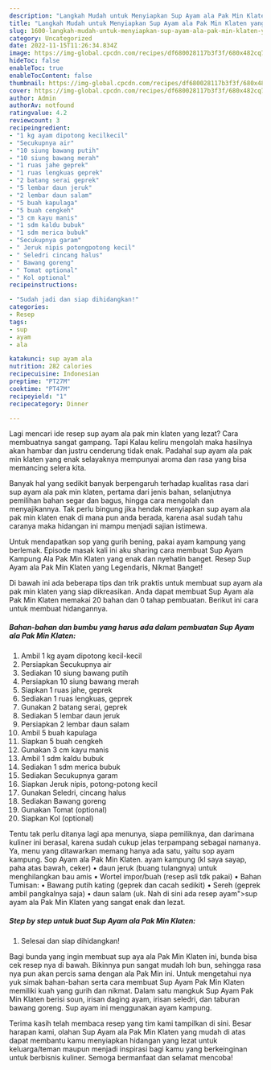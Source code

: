 ```yaml
---
description: "Langkah Mudah untuk Menyiapkan Sup Ayam ala Pak Min Klaten yang Menggugah Selera, Buat Buka Puasa Menggugah Selera"
title: "Langkah Mudah untuk Menyiapkan Sup Ayam ala Pak Min Klaten yang Menggugah Selera, Buat Buka Puasa Menggugah Selera"
slug: 1600-langkah-mudah-untuk-menyiapkan-sup-ayam-ala-pak-min-klaten-yang-menggugah-selera-buat-buka-puasa-menggugah-selera
category: Uncategorized
date: 2022-11-15T11:26:34.834Z
image: https://img-global.cpcdn.com/recipes/df680028117b3f3f/680x482cq70/sup-ayam-ala-pak-min-klaten-foto-resep-utama.jpg
hideToc: false
enableToc: true
enableTocContent: false
thumbnail: https://img-global.cpcdn.com/recipes/df680028117b3f3f/680x482cq70/sup-ayam-ala-pak-min-klaten-foto-resep-utama.jpg
cover: https://img-global.cpcdn.com/recipes/df680028117b3f3f/680x482cq70/sup-ayam-ala-pak-min-klaten-foto-resep-utama.jpg
author: Admin
authorAv: notfound
ratingvalue: 4.2
reviewcount: 3
recipeingredient:
- "1 kg ayam dipotong kecilkecil"
- "Secukupnya air"
- "10 siung bawang putih"
- "10 siung bawang merah"
- "1 ruas jahe geprek"
- "1 ruas lengkuas geprek"
- "2 batang serai geprek"
- "5 lembar daun jeruk"
- "2 lembar daun salam"
- "5 buah kapulaga"
- "5 buah cengkeh"
- "3 cm kayu manis"
- "1 sdm kaldu bubuk"
- "1 sdm merica bubuk"
- "Secukupnya garam"
- " Jeruk nipis potongpotong kecil"
- " Seledri cincang halus"
- " Bawang goreng"
- " Tomat optional"
- " Kol optional"
recipeinstructions:

- "Sudah jadi dan siap dihidangkan!"
categories:
- Resep
tags:
- sup
- ayam
- ala

katakunci: sup ayam ala 
nutrition: 282 calories
recipecuisine: Indonesian
preptime: "PT27M"
cooktime: "PT47M"
recipeyield: "1"
recipecategory: Dinner

---
```



Lagi mencari ide resep sup ayam ala pak min klaten yang lezat? Cara membuatnya sangat gampang. Tapi Kalau keliru mengolah maka hasilnya akan hambar dan justru cenderung tidak enak. Padahal sup ayam ala pak min klaten yang enak selayaknya mempunyai aroma dan rasa yang bisa memancing selera kita.


Banyak hal yang sedikit banyak berpengaruh terhadap kualitas rasa dari sup ayam ala pak min klaten, pertama dari jenis bahan, selanjutnya pemilihan bahan segar dan bagus, hingga cara mengolah dan menyajikannya. Tak perlu bingung jika hendak menyiapkan sup ayam ala pak min klaten enak di mana pun anda berada, karena asal sudah tahu caranya maka hidangan ini mampu menjadi sajian istimewa.

Untuk mendapatkan sop yang gurih bening, pakai ayam kampung yang berlemak. Episode masak kali ini aku sharing cara membuat Sup Ayam Kampung Ala Pak Min Klaten yang enak dan nyehatin banget. Resep Sup Ayam ala Pak Min Klaten yang Legendaris, Nikmat Banget!


Di bawah ini ada beberapa tips dan trik praktis untuk membuat sup ayam ala pak min klaten yang siap dikreasikan. Anda dapat membuat Sup Ayam ala Pak Min Klaten memakai 20 bahan dan 0 tahap pembuatan. Berikut ini cara untuk membuat hidangannya.

<!--inarticleads1-->

##### Bahan-bahan dan bumbu yang harus ada dalam pembuatan Sup Ayam ala Pak Min Klaten:

1. Ambil 1 kg ayam dipotong kecil-kecil
1. Persiapkan Secukupnya air
1. Sediakan 10 siung bawang putih
1. Persiapkan 10 siung bawang merah
1. Siapkan 1 ruas jahe, geprek
1. Sediakan 1 ruas lengkuas, geprek
1. Gunakan 2 batang serai, geprek
1. Sediakan 5 lembar daun jeruk
1. Persiapkan 2 lembar daun salam
1. Ambil 5 buah kapulaga
1. Siapkan 5 buah cengkeh
1. Gunakan 3 cm kayu manis
1. Ambil 1 sdm kaldu bubuk
1. Sediakan 1 sdm merica bubuk
1. Sediakan Secukupnya garam
1. Siapkan  Jeruk nipis, potong-potong kecil
1. Gunakan  Seledri, cincang halus
1. Sediakan  Bawang goreng
1. Gunakan  Tomat (optional)
1. Siapkan  Kol (optional)


Tentu tak perlu ditanya lagi apa menunya, siapa pemiliknya, dan darimana kuliner ini berasal, karena sudah cukup jelas terpampang sebagai namanya. Ya, menu yang ditawarkan memang hanya ada satu, yaitu sop ayam kampung. Sop Ayam ala Pak Min Klaten. ayam kampung (kl saya sayap, paha atas bawah, ceker) • daun jeruk (buang tulangnya) untuk menghilangkan bau amis • Wortel impor/buah (resep asli tdk pakai) • Bahan Tumisan: • Bawang putih kating (geprek dan cacah sedikit) • Sereh (geprek ambil pangkalnya saja) • daun salam (uk. Nah di sini ada resep ayam&#34;&gt;sup ayam ala Pak Min Klaten yang sangat enak dan lezat. 

<!--inarticleads2-->

##### Step by step untuk buat Sup Ayam ala Pak Min Klaten:


1. Selesai dan siap dihidangkan!

Bagi bunda yang ingin membuat sup aya ala Pak Min Klaten ini, bunda bisa cek resep nya di bawah. Bikinnya pun sangat mudah loh bun, sehingga rasa nya pun akan percis sama dengan ala Pak Min ini. Untuk mengetahui nya yuk simak bahan-bahan serta cara membuat Sup Ayam Pak Min Klaten memiliki kuah yang gurih dan nikmat. Dalam satu mangkuk Sup Ayam Pak Min Klaten berisi soun, irisan daging ayam, irisan seledri, dan taburan bawang goreng. Sup ayam ini menggunakan ayam kampung. 

Terima kasih telah membaca resep yang tim kami tampilkan di sini. Besar harapan kami, olahan Sup Ayam ala Pak Min Klaten yang mudah di atas dapat membantu kamu menyiapkan hidangan yang lezat untuk keluarga/teman maupun menjadi inspirasi bagi kamu yang berkeinginan untuk berbisnis kuliner. Semoga bermanfaat dan selamat mencoba!
